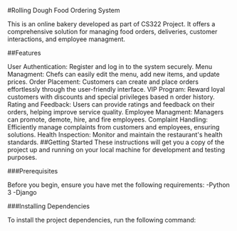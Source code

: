 #Rolling Dough Food Ordering System

This is an online bakery developed as part of CS322 Project. It offers a comprehensive solution for managing food orders, deliveries, customer interactions, and employee managment.

##Features

User Authentication: Register and log in to the system securely.
Menu Managment: Chefs can easily edit the menu, add new items, and update prices.
Order Placement: Customers can create and place orders effortlessly through the user-friendly interface.
VIP Program: Reward loyal customers with discounts and special privileges based n order history.
Rating and Feedback: Users can provide ratings and feedback on their orders, helping improve service quality.
Employee Managment: Managers can promote, demote, hire, and fire employees.
Complaint Handling: Efficiently manage complaints from customers and employees, ensuring solutions.
Health Inspection: Monitor and maintain the restaurant's health standards.
##Getting Started These instructions will get you a copy of the project up and running on your local machine for development and testing purposes.

###Prerequisites

Before you begin, ensure you have met the following requirements: -Python 3 -Django

###Installing Dependencies

To install the project dependencies, run the following command:
